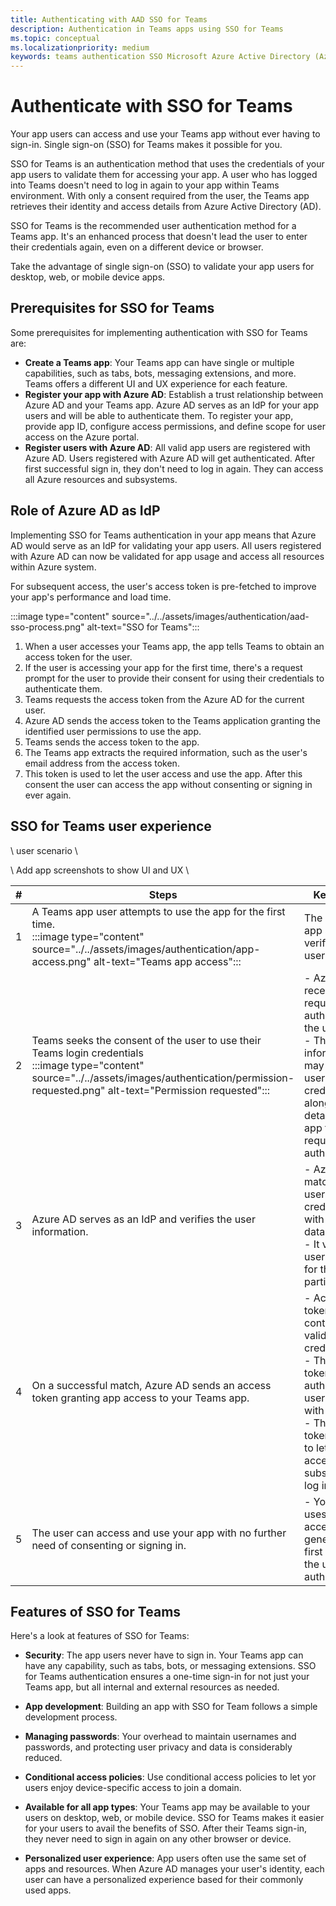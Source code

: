 ```yaml
---
title: Authenticating with AAD SSO for Teams
description: Authentication in Teams apps using SSO for Teams
ms.topic: conceptual
ms.localizationpriority: medium
keywords: teams authentication SSO Microsoft Azure Active Directory (Azure AD), OIDC, username, password
---
```

# Authenticate with SSO for Teams

<!--Azure Active Directory (Azure AD) is a cloud-based identity and access management service. It helps your app users access external resources, such as Microsoft 365, the Azure portal, and thousands of other SaaS applications. Your users can also access internal resources, such as apps on your corporate network and intranet, along with any cloud apps from your own organization.-->

Your app users can access and use your Teams app without ever having to sign-in. Single sign-on (SSO) for Teams makes it possible for you.

SSO for Teams is an authentication method that uses the credentials of your app users to validate them for accessing your app. A user who has logged into Teams doesn't need to log in again to your app within Teams environment. With only a consent required from the user, the Teams app retrieves their identity and access details from Azure Active Directory (AD).

SSO for Teams is the recommended user authentication method for a Teams app. It's an enhanced process that doesn't lead the user to enter their credentials again, even on a different device or browser.

Take the advantage of single sign-on (SSO) to validate your app users for desktop, web, or mobile device apps.

## Prerequisites for SSO for Teams

Some prerequisites for implementing authentication with SSO for Teams are:

- **Create a Teams app**: Your Teams app can have single or multiple capabilities, such as tabs, bots, messaging extensions, and more. Teams offers a different UI and UX experience for each feature.
- **Register your app with Azure AD**: Establish a trust relationship between Azure AD and your Teams app. Azure AD serves as an IdP for your app users and will be able to authenticate them. To register your app, provide app ID, configure access permissions, and define scope for user access on the Azure portal.
- **Register users with Azure AD**: All valid app users are registered with Azure AD. Users registered with Azure AD will get authenticated. After first successful sign in, they don't need to log in again. They can access all Azure resources and subsystems.

## Role of Azure AD as IdP

Implementing SSO for Teams authentication in your app means that Azure AD would serve as an IdP for validating your app users. All users registered with Azure AD can now be validated for app usage and access all resources within Azure system.

 For subsequent access, the user's access token is pre-fetched to improve your app's performance and load time.


:::image type="content" source="../../assets/images/authentication/aad-sso-process.png" alt-text="SSO for Teams":::

1. When a user accesses your Teams app, the app tells Teams to obtain an access token for the user.
1. If the user is accessing your app for the first time, there's a request prompt for the user to provide their consent for using their credentials to authenticate them.
1. Teams requests the access token from the Azure AD for the current user.
1. Azure AD sends the access token to the Teams application granting the identified user permissions to use the app.
1. Teams sends the access token to the app.
1. The Teams app extracts the required information, such as the user's email address from the access token. 
1. This token is used to let the user access and use the app. After this consent the user can access the app without consenting or signing in ever again.

## SSO for Teams user experience

\ user scenario \

\ Add app screenshots to show UI and UX \

| # | Steps | Key points |
|--- | --- | --- |
| 1 | A Teams app user attempts to use the app for the first time. <br> :::image type="content" source="../../assets/images/authentication/app-access.png" alt-text="Teams app access"::: | The Teams app seeks to verify the user's identity. |
| 2 | Teams seeks the consent of the user to use their Teams login credentials <br> :::image type="content" source="../../assets/images/authentication/permission-requested.png" alt-text="Permission requested"::: | - Azure AD receives the request to authenticate the user. <br> - This information may include user credentials along with details of the app that requested authentication. |
| 3 | Azure AD serves as an IdP and verifies the user information. | - Azure AD matches the user credentials with its database. <br> - It verifies user access for the particular app. |
| 4 | On a successful match, Azure AD sends an access token granting app access to your Teams app. | - Access token may contain validated user credentials. <br> - The access token of the authentication user is saved with the app. <br> - The access token is used to let the user access at subsequent log ins. |
| 5 | The user can access and use your app with no further need of consenting or signing in. | - Your app uses the access token generated the first time that the user was authenticated. |

## Features of SSO for Teams

Here's a look at features of SSO for Teams:

- **Security**: The app users never have to sign in. Your Teams app can have any capability, such as tabs, bots, or messaging extensions. SSO for Teams authentication ensures a one-time sign-in for not just your Teams app, but all internal and external resources as needed.

- **App development**: Building an app with SSO for Team follows a simple development process.

- **Managing passwords**: Your overhead to maintain usernames and passwords, and protecting user privacy and data is considerably reduced.

- **Conditional access policies**: Use conditional access policies to let yor users enjoy device-specific access to join a domain.

- **Available for all app types**: Your Teams app may be available to your users on desktop, web, or mobile device. SSO for Teams makes it easier for your users to avail the benefits of SSO. After their Teams sign-in, they never need to sign in again on any other browser or device.

- **Personalized user experience**: App users often use the same set of apps and resources. When Azure AD manages your user's identity, each user can have a personalized experience based for their commonly used apps.
